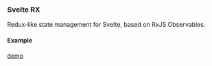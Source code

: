 ### Svelte RX

Redux-like state management for Svelte, based on RxJS Observables.

#### Example
[demo](https://codesandbox.io/s/svelte-rxflux-redux-observable-riq5h?file=/App.svelte)
